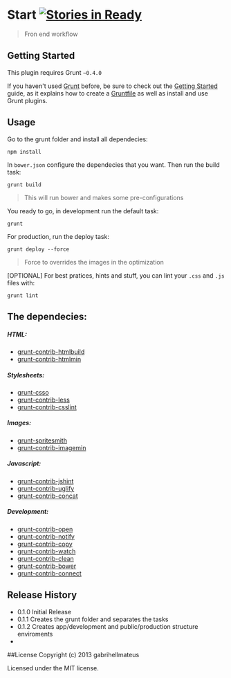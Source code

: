 # Start [![Stories in Ready](https://badge.waffle.io/gabrihellmateus/start.png?label=Ready)](https://waffle.io/gabrihellmateus/start)

> Fron end workflow

## Getting Started
This plugin requires Grunt `~0.4.0`

If you haven't used [Grunt](http://gruntjs.com/) before, be sure to check out the [Getting Started](http://gruntjs.com/getting-started) guide, as it explains how to create a [Gruntfile](http://gruntjs.com/sample-gruntfile) as well as install and use Grunt plugins.


## Usage
Go to the grunt folder and install all dependecies:

```
npm install
```

In `bower.json` configure the dependecies that you want. Then run the build task:

```
grunt build
```
> This will run bower and makes some pre-configurations

You ready to go, in development run the default task:

```
grunt
```

For production, run the deploy task:

```
grunt deploy --force
```
> Force to overrides the images in the optimization

[OPTIONAL] For best pratices, hints and stuff, you can lint your `.css` and `.js` files with:

```
grunt lint
```

## The dependecies:

##### HTML:
  * [grunt-contrib-htmlbuild](https://github.com/spatools/grunt-html-build)
  * [grunt-contrib-htmlmin](https://github.com/gruntjs/grunt-contrib-htmlmin)

##### Stylesheets:
  * [grunt-csso](https://github.com/t32k/grunt-csso)
  * [grunt-contrib-less](https://github.com/gruntjs/grunt-contrib-less)
  * [grunt-contrib-csslint](https://github.com/gruntjs/grunt-contrib-csslint)

##### Images:
  * [grunt-spritesmith](https://github.com/Ensighten/grunt-spritesmith)
  * [grunt-contrib-imagemin](https://github.com/gruntjs/grunt-contrib-imagemin)

##### Javascript:
  * [grunt-contrib-jshint](https://github.com/gruntjs/grunt-contrib-jshint)
  * [grunt-contrib-uglify](https://github.com/gruntjs/grunt-contrib-uglify)
  * [grunt-contrib-concat](https://github.com/gruntjs/grunt-contrib-concat)

##### Development:
  * [grunt-contrib-open](https://github.com/jsoverson/grunt-open)
  * [grunt-contrib-notify](https://github.com/dylang/grunt-notify)
  * [grunt-contrib-copy](https://github.com/gruntjs/grunt-contrib-copy)
  * [grunt-contrib-watch](https://github.com/gruntjs/grunt-contrib-watch)
  * [grunt-contrib-clean](https://github.com/gruntjs/grunt-contrib-clean)
  * [grunt-contrib-bower](https://github.com/yatskevich/grunt-bower-task)
  * [grunt-contrib-connect](https://github.com/gruntjs/grunt-contrib-connect)

## Release History
* 0.1.0 Initial Release
* 0.1.1 Creates the grunt folder and separates the tasks
* 0.1.2 Creates app/development and public/production structure enviroments
*

##License
Copyright (c) 2013 gabrihellmateus

Licensed under the MIT license.
